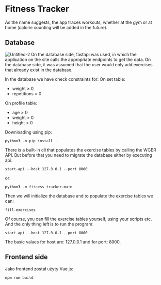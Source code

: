 # Fitness Tracker
As the name suggests, the app traces workouts, whether at the gym or at home (calorie counting will be added in the future).
## Database
![Untitled-2](https://github.com/user-attachments/assets/819e5af1-8409-422b-93c5-e9a5725c5864)
On the database side, fastapi was used, in which the application on the site calls the appropriate endpoints to get the data.
On the database side, it was assumed that the user would only add exercises that already exist in the database.

In the database we have check constraints for:
On set table:
- weight $\ge$ 0
- repetitions > 0
  
On profile table:
- age > 0
- weight > 0
- height > 0

Downloading using pip:
```
python3 -m pip install .
```
There is a built-in cli that populates the exercise tables by calling the WGER API. But before that you need to migrate the database either by executing api:
```
start-api --host 127.0.0.1 --port 8000
```
or:
```
python3 -m fitness_tracker.main
```
Then we will initialize the database and to populate the exercise tables we can:
```
fill-exercises
```
Of course, you can fill the exercise tables yourself, using your scripts etc.
And the only thing left is to run the program:
```
start-api --host 127.0.0.1 --port 8000
```
The basic values for host are: 127.0.0.1 and for port: 8000.

## Frontend side
Jako frontend został użyty Vue.js:
```
npm run build
```
